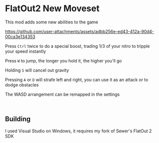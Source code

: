 # FlatOut2 New Moveset
This mod adds some new abilities to the game

https://github.com/user-attachments/assets/adbb256e-ed43-412a-90d4-00ca3e134353

Press ```Ctrl``` twice to do a special boost, trading 1/3 of your nitro to tripple your speed instantly

Press ```W``` to jump, the longer you hold it, the higher you'll go

Holding ```S``` will cancel out gravity

Pressing ```A``` or ```D``` will strafe left and right, you can use it as an attack or to dodge obstacles

The WASD arrangement can be remapped in the settings

<br>

## Building
I used Visual Studio on Windows, it requires my fork of Sewer's FlatOut 2 SDK
